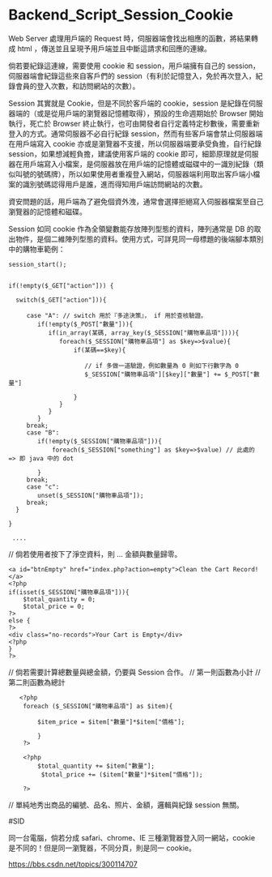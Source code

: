 # Backend_Script_Session_Cookie

Web Server 處理用戶端的 Request 時，伺服器端會找出相應的函數，將結果轉成 html ，傳送並且呈現予用戶端並且中斷這請求和回應的連線。

倘若要紀錄這連線，需要使用 cookie 和 session，用戶端擁有自己的 session，伺服器端會紀錄這些來自客戶們的 session（有利於記憶登入，免於再次登入，紀錄會員的登入次數，和訪問網站的次數）。

Session 其實就是 Cookie，但是不同於客戶端的 cookie，session 是紀錄在伺服器端的（或是從用戶端的瀏覽器記憶體取得），預設的生命週期始於 Browser 開始執行，死亡於 Browser 終止執行，也可由開發者自行定義特定秒數後，需要重新登入的方式。通常伺服器不必自行紀錄 session，然而有些客戶端會禁止伺服器端在用戶端寫入 cookie 亦或是瀏覽器不支援，所以伺服器端要承受負擔，自行紀錄 session，如果想減輕負擔，建議使用客戶端的 cookie 即可，細節原理就是伺服器在用戶端寫入小檔案，是伺服器放在用戶端的記憶體或磁碟中的一識別紀錄（類似叫號的號碼牌），所以如果使用者重複登入網站，伺服器端利用取出客戶端小檔案的識別號碼認得用戶是誰，進而得知用戶端訪問網站的次數。

資安問題的話，用戶端為了避免個資外洩，通常會選擇拒絕寫入伺服器檔案至自己瀏覽器的記憶體和磁碟。

Session 如同 cookie 作為全領變數能存放陣列型態的資料，陣列通常是 DB 的取出物件，是個二維陣列型態的資料。使用方式，可詳見同一母標題的後端腳本類別中的購物車範例：


    session_start();
    
    
    if(!empty($_GET["action"])) {
    
      switch($_GET["action"])){
      
         case "A": // switch 用於『多途決策』， if 用於查核驗證。
            if(!empty($_POST["數量"])){
               if(in_array(某碼, array_key($_SESSION["購物車品項"]))){
                  foreach($_SESSION["購物車品項"] as $key=>$value){
                      if(某碼==$key){
                      
                         // if 多做一道驗證，例如數量為 0 則如下行數字為 0
                         $_SESSION["購物車品項"][$key]["數量"] += $_POST["數量"]
                      
                      }
                  }
               }
            }
         break;
         case "B":
            if(!empty($_SESSION["購物車品項"])){
                foreach($_SESSION["something"] as $key=>$value) // 此處的 => 即 java 中的 dot 
            
            }
         break;
         case "c":
            unset($_SESSION["購物車品項"]);
         break;
      }
    
    }
  
     ....
  
   // 倘若使用者按下了淨空資料，則 ... 金額與數量歸零。
   
    <a id="btnEmpty" href="index.php?action=empty">Clean the Cart Record!</a>
    <?php
    if(isset($_SESSION["購物車品項"])){
        $total_quantity = 0;
        $total_price = 0;
    ?>
    else {
    ?>
    <div class="no-records">Your Cart is Empty</div>
    <?php 
    }
    ?>
    
   // 倘若需要計算總數量與總金額，仍要與 Session 合作。
   // 第一則函數為小計
   // 第二則函數為總計
   
       <?php		
        foreach ($_SESSION["購物車品項"] as $item){
        
            $item_price = $item["數量"]*$item["價格"];
            
            }
        ?>
				
		<?php
			$total_quantity += $item["數量"];
			 $total_price += ($item["數量"]*$item["價格"]);
		
		?>
   
   // 單純地秀出商品的編號、品名、照片、金額，邏輯與紀錄 session 無關。
   

#SID 

同一台電腦，倘若分成 safari、chrome、IE 三種瀏覽器登入同一網站，cookie 是不同的！但是同一瀏覽器，不同分頁，則是同一 cookie。

https://bbs.csdn.net/topics/300114707 
